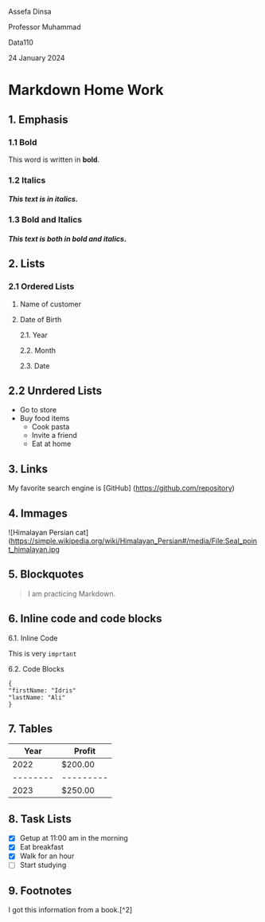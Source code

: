  Assefa Dinsa

 Professor Muhammad

 Data110
 
24 January 2024

# Markdown Home Work

## 1. Emphasis

### 1.1 Bold
 This word is written in **bold**.

### 1.2 Italics
#### *This text is in italics*.

### 1.3 Bold and Italics 
#### ***This text is both in bold and italics***.


## 2. Lists

### 2.1 Ordered Lists
1. Name of customer
  
2. Date of Birth

   2.1. Year
   
   2.2. Month
   
   2.3. Date

## 2.2 Unrdered Lists
- Go to store
- Buy food items
    - Cook pasta
    - Invite a friend
    - Eat at home

## 3. Links

My favorite search engine is [GitHub] (https://github.com/repository)

## 4. Immages

![Himalayan Persian cat](https://simple.wikipedia.org/wiki/Himalayan_Persian#/media/File:Seal_point_himalayan.jpg

## 5. Blockquotes

> I am practicing Markdown.

## 6. Inline code and code blocks

6.1. Inline Code

This is very `imprtant`

6.2. Code Blocks
```
{
"firstName: "Idris"
"lastName: "Ali"
}
```

## 7. Tables

|Year    |Profit   |
|--------|---------|
|2022    |$200.00  |
|--------|---------|
|2023    |$250.00  |

## 8. Task Lists

- [x] Getup at 11:00 am in the morning
- [x] Eat breakfast
- [x] Walk for an hour
- [ ] Start studying

## 9. Footnotes

I got this information from a book.[^2]
